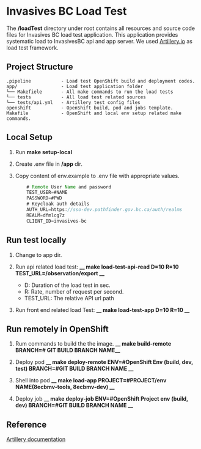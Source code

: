 # Invasives BC Load Test

The __/loadTest__ directory under root contains all resources and source code files for Invasives BC load test application. This application provides systematic load to InvasivesBC api and app server. We used [Artillery.io](https://artillery.io/) as load test framework.

## Project Structure

    .pipeline           - Load test OpenShift build and deployment codes.
    app/                - Load test application folder
    └── Makefiele       - All make commands to run the load tests
    └── tests           - All load test related sources
    └── tests/api.yml   - Artillery test config files
    openshift           - OpenShift build, pod and jobs template.
    Makefile            - OpenShift and local env setup related make commands.

## Local Setup

1. Run **__make setup-local__**

2. Create .env file in __/app__ dir.

3. Copy content of env.example to .env file with appropriate values.

    ```java
        # Remote User Name and password
        TEST_USER=#NAME
        PASSWORD=#PWD
        # Keycloak auth details
        AUTH_URL=https://sso-dev.pathfinder.gov.bc.ca/auth/realms
        REALM=dfmlcg7z
        CLIENT_ID=invasives-bc
    ```

## Run test locally

1. Change to app dir.

2. Run api related load test: **__ make load-test-api-read D=10 R=10 TEST_URL=/observation/export __**
    - D: Duration of the load test in sec.
    - R: Rate, number of request per second.
    - TEST_URL: The relative API url path

3. Run front end related load Test: **__ make load-test-app D=10 R=10 __**

## Run remotely in OpenShift

1. Rum commands to build the the image.
   **__ make build-remote BRANCH=# GIT BUILD BRANCH NAME__**

2. Deploy pod
   **__ make deploy-remote ENV=#OpenShift Env (build, dev, test) BRANCH=#GIT BUILD BRANCH NAME __**

3. Shell into pod
   **__ make load-app PROJECT=#PROJECT/env NAME(8ecbmv-tools, 8ecbmv-dev) __**

4. Deploy job
   **__ make deploy-job ENV=#OpenShift Project env (build, dev) BRANCH=#GIT BUILD BRANCH NAME __**

## Reference

[Artillery documentation](https://artillery.io/docs/)
